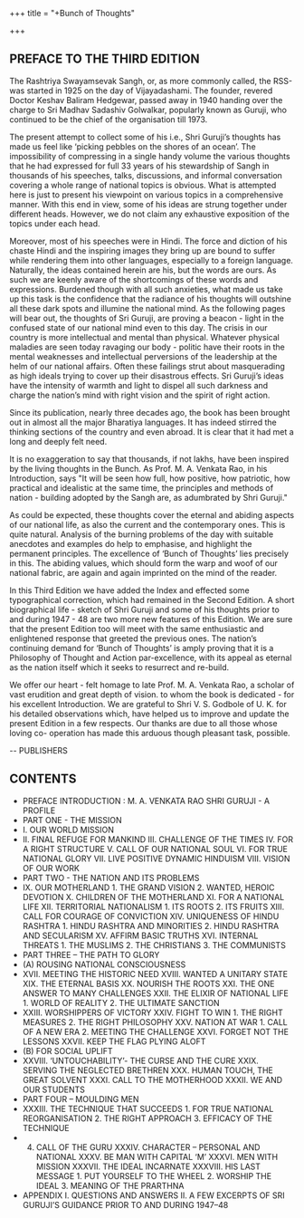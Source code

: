 +++
title = "+Bunch of Thoughts"

+++


## PREFACE TO THE THIRD EDITION 
The Rashtriya Swayamsevak Sangh, or, as more commonly called, the RSS-was started in 1925 on the day of Vijayadashami. The founder, revered Doctor Keshav Baliram Hedgewar, passed away in 1940 handing over the charge to Sri Madhav Sadashiv Golwalkar, popularly known as Guruji, who continued to be the chief of the organisation till 1973. 

The present attempt to collect some of his i.e., Shri Guruji’s thoughts has made us feel like ‘picking pebbles on the shores of an ocean’. The impossibility of compressing in a single handy volume the various thoughts that he had expressed for full 33 years of his stewardship of Sangh in thousands of his speeches, talks, discussions, and informal conversation covering a whole range of national topics is obvious. What is attempted here is just to present his viewpoint on various topics in a comprehensive manner. With this end in view, some of his ideas are strung together under different heads. However, we do not claim any exhaustive exposition of the topics under each head. 

Moreover, most of his speeches were in Hindi. The force and diction of his chaste Hindi and the inspiring images they bring up are bound to suffer while rendering them into other languages, especially to a foreign language. Naturally, the ideas contained herein are his, but the words are ours. As such we are keenly aware of the shortcomings of these words and expressions. Burdened though with all such anxieties, what made us take up this task is the confidence that the radiance of his thoughts will outshine all these dark spots and illumine the national mind. As the following pages will bear out, the thoughts of Sri Guruji, are proving a beacon - light in the confused state of our national mind even to this day. The crisis in our country is more intellectual and mental than physical. Whatever physical maladies are seen today ravaging our body - politic have their roots in the mental weaknesses and intellectual perversions of the leadership at the helm of our national affairs. Often these failings strut about masquerading as high ideals trying to cover up their disastrous effects. Sri Guruji’s ideas have the intensity of warmth and light to dispel all such darkness and charge the nation’s mind with right vision and the spirit of right action. 

Since its publication, nearly three decades ago, the book has been brought out in almost all the major Bharatiya languages. It has indeed stirred the thinking sections of the country and even abroad. It is clear that it had met a long and deeply felt need. 

It is no exaggeration to say that thousands, if not lakhs, have been inspired by the living thoughts in the Bunch. As Prof. M. A. Venkata Rao, in his Introduction, says "It will be seen how full, how positive, how patriotic, how practical and idealistic at the same time, the principles and methods of nation - building adopted by the Sangh are, as adumbrated by Shri Guruji." 

As could be expected, these thoughts cover the eternal and abiding aspects of our national life, as also the current and the contemporary ones. This is quite natural. Analysis of the burning problems of the day with suitable anecdotes and examples do help to emphasise, and highlight the permanent principles. The excellence of ‘Bunch of Thoughts’ lies precisely in this. The abiding values, which should form the warp and woof of our national fabric, are again and again imprinted on the mind of the reader. 

In this Third Edition we have added the Index and effected some typographical correction, which had remained in the Second Edition. A short biographical life - sketch of Shri Guruji and some of his thoughts prior to and during 1947 - 48 are two more new features of this Edition. We are sure that the present Edition too will meet with the same enthusiastic and enlightened response that greeted the previous ones. The nation’s continuing demand for ‘Bunch of Thoughts’ is amply proving that it is a Philosophy of Thought and Action par-excellence, with its appeal as eternal as the nation itself which it seeks to resurrect and re-build. 

We offer our heart - felt homage to late Prof. M. A. Venkata Rao, a scholar of vast erudition and great depth of vision. to whom the book is dedicated - for his excellent Introduction. 
We are grateful to Shri V. S. Godbole of U. K. for his detailed observations which, have helped us to improve and update the present Edition in a few respects. Our thanks are due to all those whose loving co- operation has made this arduous though pleasant task, possible. 

 -- PUBLISHERS 

## CONTENTS 
- PREFACE INTRODUCTION : M. A. VENKATA RAO SHRI GURUJI - A PROFILE 
- PART ONE - THE MISSION 
- I. OUR WORLD MISSION 
- II. FINAL REFUGE FOR MANKIND III. CHALLENGE OF THE TIMES IV. FOR A RIGHT STRUCTURE V. CALL OF OUR NATIONAL SOUL VI. FOR TRUE NATIONAL GLORY VII. LIVE POSITIVE DYNAMIC HINDUISM VIII. VISION OF OUR WORK 
- PART TWO - THE NATION AND ITS PROBLEMS 
- IX. OUR MOTHERLAND 1. THE GRAND VISION 2. WANTED, HEROIC DEVOTION X. CHILDREN OF THE MOTHERLAND XI. FOR A NATIONAL LIFE XII. TERRITORIAL NATIONALISM 1. ITS ROOTS 2. ITS FRUITS XIII. CALL FOR COURAGE OF CONVICTION XIV. UNIQUENESS OF HINDU RASHTRA 1. HINDU RASHTRA AND MINORITIES 2. HINDU RASHTRA AND SECULARISM XV. AFFIRM BASIC TRUTHS XVI. INTERNAL THREATS 1. THE MUSLIMS 2. THE CHRISTIANS 3. THE COMMUNISTS 
- PART THREE – THE PATH TO GLORY 
- (A) ROUSING NATIONAL CONSCIOUSNESS 
- XVII. MEETING THE HISTORIC NEED XVIII. WANTED A UNITARY STATE XIX. THE ETERNAL BASIS XX. NOURISH THE ROOTS XXI. THE ONE ANSWER TO MANY CHALLENGES XXII. THE ELIXIR OF NATIONAL LIFE 1. WORLD OF REALITY 2. THE ULTIMATE SANCTION 
- XXIII. WORSHIPPERS OF VICTORY XXIV. FIGHT TO WIN 1. THE RIGHT MEASURES 2. THE RIGHT PHILOSOPHY XXV. NATION AT WAR 1. CALL OF A NEW ERA 2. MEETING THE CHALLENGE XXVI. FORGET NOT THE LESSONS XXVII. KEEP THE FLAG PLYING ALOFT 
- (B) FOR SOCIAL UPLIFT 
- XXVIII. ‘UNTOUCHABILITY’- THE CURSE AND THE CURE XXIX. SERVING THE NEGLECTED BRETHREN XXX. HUMAN TOUCH, THE GREAT SOLVENT XXXI. CALL TO THE MOTHERHOOD XXXII. WE AND OUR STUDENTS 
- PART FOUR – MOULDING MEN 
- XXXIII. THE TECHNIQUE THAT SUCCEEDS 1. FOR TRUE NATIONAL REORGANISATION 2. THE RIGHT APPROACH 3. EFFICACY OF THE TECHNIQUE 
- 4. CALL OF THE GURU XXXIV. CHARACTER – PERSONAL AND NATIONAL XXXV. BE MAN WITH CAPITAL ‘M’ XXXVI. MEN WITH MISSION XXXVII. THE IDEAL INCARNATE XXXVIII. HIS LAST MESSAGE 1. PUT YOURSELF TO THE WHEEL 2. WORSHIP THE IDEAL 3. MEANING OF THE PRARTHNA 
- APPENDIX I. QUESTIONS AND ANSWERS II. A FEW EXCERPTS OF SRI GURUJI’S GUIDANCE PRIOR TO AND DURING 1947–48 
